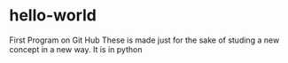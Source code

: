 # hello-world
First Program on Git Hub
These is made just for the sake of studing a new concept in a new way.
It is in python
